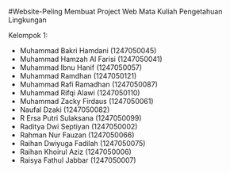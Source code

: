 #Website-Peling
Membuat Project Web Mata Kuliah Pengetahuan Lingkungan

Kelompok 1:
- Muhammad Bakri Hamdani (1247050045)
- Muhammad Hamzah Al Farisi (1247050041)
- Muhammad Ibnu Hanif (1247050057)
- Muhammad Ramdhan (1247050121)
- Muhammad Rafi Ramadhan (1247050087)
- Muhammad Rifqi Alawi (1247050110)
- Muhammad Zacky Firdaus (1247050061)
- Naufal Dzaki (1247050082)
- R Ersa Putri Sulaksana (1247050099)
- Raditya Dwi Septiyan  (1247050002)
- Rahman Nur Fauzan  (1247050066)
- Raihan Dwiyuga Fadilah (1247050075)
- Raihan Khoirul Aziz (1247050006)
- Raisya Fathul Jabbar (1247050007)